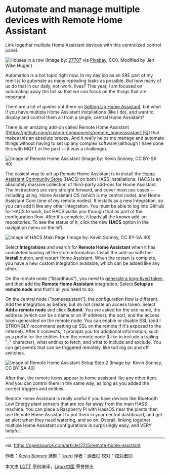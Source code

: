 [#]: subject: "Automate and manage multiple devices with Remote Home Assistant"
[#]: via: "https://opensource.com/article/22/5/remote-home-assistant"
[#]: author: "Kevin Sonney https://opensource.com/users/ksonney"
[#]: collector: "lkxed"
[#]: translator: " "
[#]: reviewer: " "
[#]: publisher: " "
[#]: url: " "

Automate and manage multiple devices with Remote Home Assistant
======
Link together multiple Home Assistant devices with this centralized control panel.

![Houses in a row][1]
(Image by: [27707][2] via [Pixabay][3], CC0. Modified by Jen Wike Huger.)

Automation is a hot topic right now. In my day job as an SRE part of my remit is to automate as many repeating tasks as possible. But how many of us do that in our daily, not-work, lives? This year, I am focused on automating away the toil so that we can focus on the things that are important.

There are a lot of guides out there on [Setting Up Home Assistant][4], but what if you have multiple Home Assistant installations (like I do), and want to display and control them all from a single, central Home Assistant?

There is an amazing add-on called Remote Home Assistant ([https://github.com/custom-components/remote_homeassistant][5]) that makes this an absolute breeze. And it really helps me manage and automate things without having to set up any complex software (although I have done this with MQTT in the past — it was a challenge).

![Image of Remote Home Assistant][6]
(Image by: Kevin Sonney, CC BY-SA 40)

The easiest way to set up Remote Home Assistant is to install the [Home Assistant Community Store][7] (HACS) on both HASS installations. HACS is an absolutely massive collection of third-party add-ons for Home Assistant. The instructions are very straight forward, and cover most use cases — including using  Home Assistant OS (which is my central node), and Home Assistant Core (one of my remote nodes). It installs as a new Integration, so you can add it like any other integration. You must be able to log into GitHub for HACS to work, but HACS walks you through that as part of the configuration flow. After it's complete, it loads all the known add-on repositories. To see the status of it, click the new **HACS** option in the navigation menu on the left.

![Image of HACS Main Page][8]
(Image by: Kevin Sonney, CC BY-SA 40)

Select **Integrations** and search for **Remote Home Assistant** when it has completed loading all the store information. Install the add-on with the **Install** button, and restart Home Assistant. When the restart is complete, you have a new custom integration available, which can be added like any other.

On the remote node (“lizardhaus”), you need to [generate a long-lived token][9], and then add the **Remote Home Assistant** integration. Select **Setup as remote node** and that's all you need to do.

On the central node (“homeassistant”), the configuration flow is different. Add the integration as before, but do not create an access token. Select **Add a remote node** and click **Submit**. You are asked for the site name, the address (which can be a name or an IP address), the port, and the access token generated on the remote node. You can enable or disable SSL (and I STRONGLY recommend setting up SSL on the remote if it's exposed to the internet). After it connects, it prompts you for additional information, such as a prefix for the entities from the remote node (I like to include a trailing "_" character), what entities to fetch, and what to include and exclude. You can get events that can be triggered remotely, like turning on and off switches.

![Image of Remote Home Assistant Setup Step 2][10]
(Image by: Kevin Sonney, CC BY-SA 40)

After that, the remote items appear to home assistant like any other item. And you can control them in the same way, as long as you added the correct triggers and entities.

Remote Home Assistant is really useful if you have devices like Bluetooth Low Energy plant sensors that are too far away from the main HASS machine. You can place a Raspberry Pi with HassOS near the plants then use Remote Home Assistant to put them in your central dashboard, and get an alert when they need watering, and so on. Overall, linking together multiple Home Assistant configurations is surprisingly easy, and VERY helpful.

--------------------------------------------------------------------------------

via: https://opensource.com/article/22/5/remote-home-assistant

作者：[Kevin Sonney][a]
选题：[lkxed][b]
译者：[译者ID](https://github.com/译者ID)
校对：[校对者ID](https://github.com/校对者ID)

本文由 [LCTT](https://github.com/LCTT/TranslateProject) 原创编译，[Linux中国](https://linux.cn/) 荣誉推出

[a]: https://opensource.com/users/ksonney
[b]: https://github.com/lkxed
[1]: https://opensource.com/sites/default/files/lead-images/house_home_colors_live_building.jpg
[2]: https://pixabay.com/en/users/27707-27707/
[3]: https://pixabay.com/en/buildings-houses-cliff-top-home-1008677/
[4]: https://opensource.com/article/20/12/home-assistant
[5]: https://github.com/custom-components/remote_homeassistant
[6]: https://opensource.com/sites/default/files/2022-04/CronyDay03-1.png
[7]: https://hacs.xyz
[8]: https://opensource.com/sites/default/files/2022-04/CronyDay03-2.png
[9]: https://www.atomicha.com/home-assistant-how-to-generate-long-lived-access-token-part-1/
[10]: https://opensource.com/sites/default/files/2022-04/CronyDay03-3_0.png
